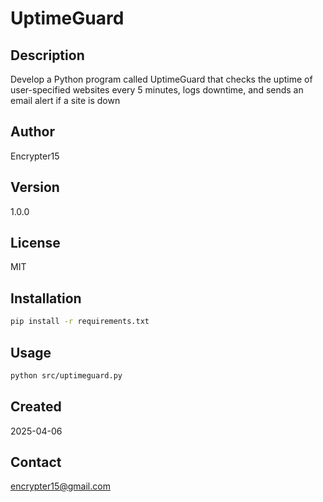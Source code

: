 # UptimeGuard

## Description
Develop a Python program called UptimeGuard that checks the uptime of user-specified websites every 5 minutes, logs downtime, and sends an email alert if a site is down

## Author
Encrypter15

## Version
1.0.0

## License
MIT

## Installation
```bash
pip install -r requirements.txt
```

## Usage
```bash
python src/uptimeguard.py
```

## Created
2025-04-06

## Contact
encrypter15@gmail.com

